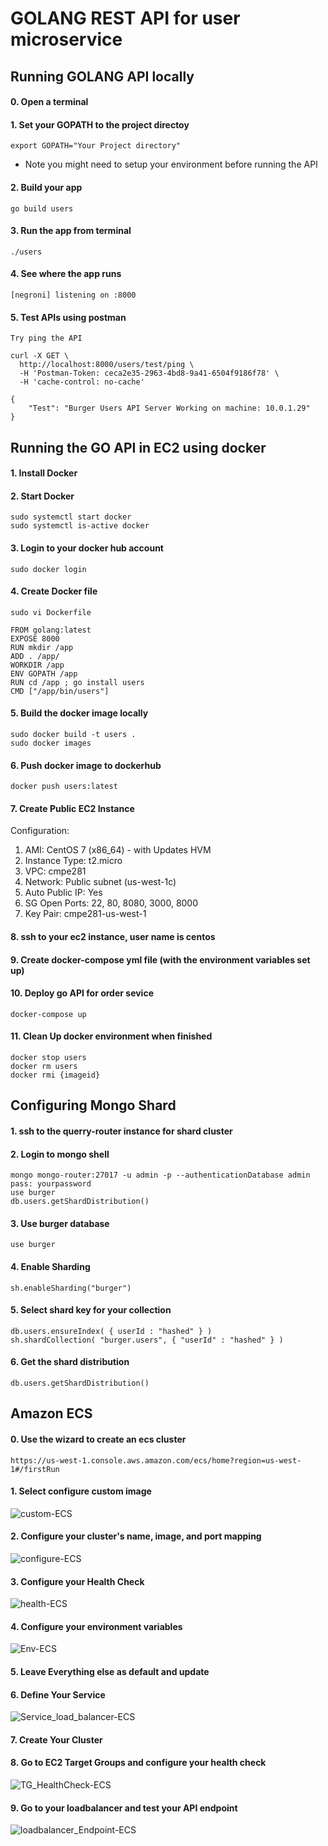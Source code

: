 # GOLANG REST API for user microservice

## Running GOLANG API locally

#### 0. Open a terminal

#### 1. Set your GOPATH to the project directoy

``` 
export GOPATH="Your Project directory"
```

- Note you might need to setup your environment before running the API

#### 2. Build your app
```
go build users
```

#### 3. Run the app from terminal
```
./users
```

#### 4. See where the app runs
```
[negroni] listening on :8000
```
#### 5. Test APIs using postman
```
Try ping the API

curl -X GET \
  http://localhost:8000/users/test/ping \
  -H 'Postman-Token: ceca2e35-2963-4bd8-9a41-6504f9186f78' \
  -H 'cache-control: no-cache'

{
    "Test": "Burger Users API Server Working on machine: 10.0.1.29"
}

```

## Running the GO API in EC2 using docker

#### 1. Install Docker 

#### 2. Start Docker
```
sudo systemctl start docker
sudo systemctl is-active docker
```

#### 3. Login to your docker hub account
```
sudo docker login
```

#### 4. Create Docker file 
```
sudo vi Dockerfile

FROM golang:latest 
EXPOSE 8000
RUN mkdir /app 
ADD . /app/ 
WORKDIR /app 
ENV GOPATH /app
RUN cd /app ; go install users
CMD ["/app/bin/users"]
```

#### 5. Build the docker image locally
```
sudo docker build -t users .
sudo docker images
```

#### 6. Push docker image to dockerhub
```
docker push users:latest
```

#### 7. Create Public EC2 Instance

Configuration:
1. AMI:             CentOS 7 (x86_64) - with Updates HVM
2. Instance Type:   t2.micro
3. VPC:             cmpe281
4. Network:         Public subnet (us-west-1c)
5. Auto Public IP:  Yes
6. SG Open Ports:   22, 80, 8080, 3000, 8000
7. Key Pair:        cmpe281-us-west-1

#### 8. ssh to your ec2 instance, user name is centos

#### 9. Create docker-compose yml file (with the environment variables set up)

#### 10. Deploy go API for order sevice
```
docker-compose up
```

#### 11. Clean Up docker environment when finished
```
docker stop users
docker rm users
docker rmi {imageid}
``` 

## Configuring Mongo Shard
#### 1. ssh to the querry-router instance for shard cluster

#### 2. Login to mongo shell
```
mongo mongo-router:27017 -u admin -p --authenticationDatabase admin
pass: yourpassword
use burger
db.users.getShardDistribution()
```

#### 3. Use burger database
```
use burger
```

#### 4. Enable Sharding
```
sh.enableSharding("burger")
```

#### 5. Select shard key for your collection
```
db.users.ensureIndex( { userId : "hashed" } )
sh.shardCollection( "burger.users", { "userId" : "hashed" } )
```

#### 6. Get the shard distribution
```
db.users.getShardDistribution() 
```

## Amazon ECS

#### 0. Use the wizard to create an ecs cluster 
```
https://us-west-1.console.aws.amazon.com/ecs/home?region=us-west-1#/firstRun
```

#### 1. Select configure custom image

![custom-ECS](../Pictures/aws-ecs/Custom.png)

#### 2. Configure your cluster's name, image, and port mapping
![configure-ECS](../Pictures/aws-ecs/ContainerName_Image.png)

#### 3. Configure your Health Check 
![health-ECS](../Pictures/aws-ecs/HealthCheck.png)

#### 4. Configure your environment variables
![Env-ECS](../Pictures/aws-ecs/EnvVariable.png)

#### 5. Leave Everything else as default and update

#### 6. Define Your Service
![Service_load_balancer-ECS](../Pictures/aws-ecs/Service_load_balancer.png)

#### 7. Create Your Cluster

#### 8. Go to EC2 Target Groups and configure your health check
![TG_HealthCheck-ECS](../Pictures/aws-ecs/target_groups_healthCheck.png)

#### 9. Go to your loadbalancer and test your API endpoint
![loadbalancer_Endpoint-ECS](../Pictures/aws-ecs/LoadBalancer_endpoint.png)